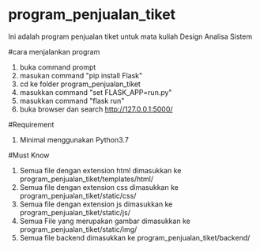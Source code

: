 # program_penjualan_tiket
Ini adalah program penjualan tiket untuk mata kuliah Design Analisa Sistem

#cara menjalankan program
1. buka command prompt
2. masukan command "pip install Flask"
3. cd ke folder program_penjualan_tiket
4. masukkan command "set FLASK_APP=run.py"
5. masukkan command "flask run"
6. buka browser dan search http://127.0.0.1:5000/

#Requirement
1. Minimal menggunakan Python3.7


#Must Know
1. Semua file dengan extension html dimasukkan ke program_penjualan_tiket/templates/html/
2. Semua file dengan extension css dimasukkan ke program_penjualan_tiket/static/css/
3. Semua file dengan extension js dimasukkan ke program_penjualan_tiket/static/js/
4. Semua File yang merupakan gambar dimasukkan ke program_penjualan_tiket/static/img/
4. Semua file backend dimasukkan ke program_penjualan_tiket/backend/
